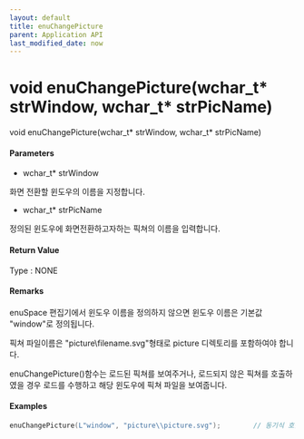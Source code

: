 ```yaml
---
layout: default
title: enuChangePicture
parent: Application API
last_modified_date: now
---
```

# void enuChangePicture\(wchar\_t\* strWindow, wchar\_t\* strPicName\)

void enuChangePicture\(wchar\_t\* strWindow, wchar\_t\* strPicName\)

#### Parameters

* wchar\_t\* strWindow

화면 전환할 윈도우의 이름을 지정합니다.

* wchar\_t\* strPicName

정의된 윈도우에 화면전환하고자하는 픽쳐의 이름을 입력합니다.

#### Return Value

Type : NONE

#### Remarks

enuSpace 편집기에서 윈도우 이름을 정의하지 않으면 윈도우 이름은 기본값 "window"로 정의됩니다.

픽쳐 파일이름은 "picture\filename.svg"형태로 picture 디렉토리를 포함하여야 합니다.

enuChangePicture\(\)함수는 로드된 픽쳐를 보여주거나, 로드되지 않은 픽쳐를 호출하였을 경우 로드를 수행하고 해당 윈도우에 픽쳐 파일을 보여줍니다.

#### Examples

```cpp
enuChangePicture(L"window", "picture\\picture.svg");        // 동기식 호출
```



